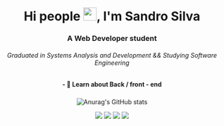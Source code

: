 <h1 align="center">Hi people <img src="https://raw.githubusercontent.com/kaueMarques/kaueMarques/master/hi.gif" width="30px">, I'm Sandro Silva</h1>
<h3 align="center">A Web Developer student</h3>
<span align="center">
<h6>
<i> Graduated in Systems Analysis and Development && Studying Software Engineering </i>
</h6>

<h4 align="center">- 
 💬 Learn about Back / front - end 
</h4>

###

<span align="center">
 
![Anurag's GitHub stats](https://github-readme-stats.vercel.app/api?username=silvasandro&theme=radical&show_icons=true) 

 [<img src="https://img.shields.io/badge/linkedin-%230077B5.svg?&style=for-the-badge&logo=linkedin&logoColor=white" />](https://www.linkedin.com/in/eusanjr/)
 <img src="https://img.shields.io/badge/React-20232A?style=for-the-badge&logo=react&logoColor=61DAFB" />
 <img src="https://img.shields.io/badge/JavaScript-F7DF1E?style=for-the-badge&logo=javascript&logoColor=black" />
 <img src="https://img.shields.io/badge/Node.js-339933?style=for-the-badge&logo=nodedotjs&logoColor=white" />


	
<!-- 
 <img src="https://img.shields.io/badge/CSS3-1572B6?style=for-the-badge&logo=css3&logoColor=white" />
 <img src="https://img.shields.io/badge/HTML5-E34F26?style=for-the-badge&logo=html5&logoColor=white" />
 <img src="https://img.shields.io/badge/TypeScript-007ACC?style=for-the-badge&logo=typescript&logoColor=white" />
 <img src="https://img.shields.io/badge/Yarn-2C8EBB?style=for-the-badge&logo=yarn&logoColor=white" />
 <img src="https://img.shields.io/badge/Sass-CC6699?style=for-the-badge&logo=sass&logoColor=white" />
 <img src="https://img.shields.io/badge/React-20232A?style=for-the-badge&logo=react&logoColor=61DAFB" />
 <img src="https://img.shields.io/badge/Bootstrap-563D7C?style=for-the-badge&logo=bootstrap&logoColor=white" />
 <img src="https://img.shields.io/badge/next.js-000000?style=for-the-badge&logo=nextdotjs&logoColor=white" />
 <img src="https://img.shields.io/badge/firebase-ffca28?style=for-the-badge&logo=firebase&logoColor=black" />
 <img src="https://img.shields.io/badge/Git-F05032?style=for-the-badge&logo=git&logoColor=white" />
<img alt="JitPack" src="https://img.shields.io/jitpack/v/github/silvasandro/https://github.com/silvasandro/silvasandro/edit/main/README.md?style=flat-square">

-->
 </span>

